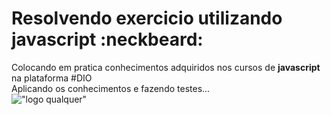 Resolvendo exercicio utilizando javascript :neckbeard:
=
Colocando em pratica conhecimentos adquiridos nos cursos de **javascript** na plataforma #DIO</br>
Aplicando os conhecimentos e fazendo testes...</br>
!["logo qualquer"](https://img1.gratispng.com/20180320/vve/kisspng-small-to-medium-sized-cats-whiskers-clip-art-github-5ab0ac63e7a726.2220842415215279079489.jpg)
